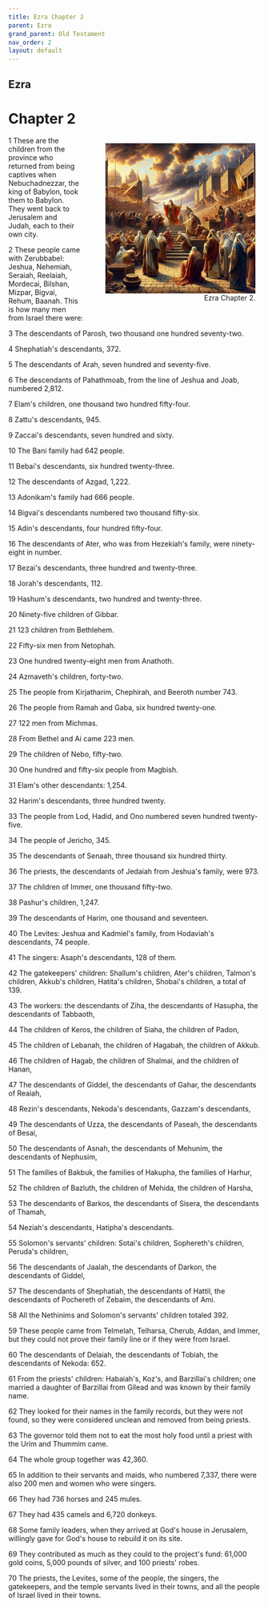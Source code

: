 ```yaml
---
title: Ezra Chapter 2
parent: Ezra
grand_parent: Old Testament
nav_order: 2
layout: default
---
```


## Ezra

# Chapter 2

<figure style="float: right; margin-right: 10px;">
    <img src="/assets/Image/Ezra/500/2.jpg" alt="Ezra Chapter 2" style="width: 300px; height: 300px; float: right;padding-left: 10px;"/>
    <figcaption style="clear: both;text-align: right;">Ezra Chapter 2.</figcaption>
</figure>
1 These are the children from the province who returned from being captives when Nebuchadnezzar, the king of Babylon, took them to Babylon. They went back to Jerusalem and Judah, each to their own city.

2 These people came with Zerubbabel: Jeshua, Nehemiah, Seraiah, Reelaiah, Mordecai, Bilshan, Mizpar, Bigvai, Rehum, Baanah. This is how many men from Israel there were:

3 The descendants of Parosh, two thousand one hundred seventy-two.

4 Shephatiah's descendants, 372.

5 The descendants of Arah, seven hundred and seventy-five.

6 The descendants of Pahathmoab, from the line of Jeshua and Joab, numbered 2,812.

7 Elam's children, one thousand two hundred fifty-four.

8 Zattu's descendants, 945.

9 Zaccai's descendants, seven hundred and sixty.

10 The Bani family had 642 people.

11 Bebai's descendants, six hundred twenty-three.

12 The descendants of Azgad, 1,222.

13 Adonikam's family had 666 people.

14 Bigvai's descendants numbered two thousand fifty-six.

15 Adin's descendants, four hundred fifty-four.

16 The descendants of Ater, who was from Hezekiah's family, were ninety-eight in number.

17 Bezai's descendants, three hundred and twenty-three.

18 Jorah's descendants, 112.

19 Hashum's descendants, two hundred and twenty-three.

20 Ninety-five children of Gibbar.

21 123 children from Bethlehem.

22 Fifty-six men from Netophah.

23 One hundred twenty-eight men from Anathoth.

24 Azmaveth's children, forty-two.

25 The people from Kirjatharim, Chephirah, and Beeroth number 743.

26 The people from Ramah and Gaba, six hundred twenty-one.

27 122 men from Michmas.

28 From Bethel and Ai came 223 men.

29 The children of Nebo, fifty-two.

30 One hundred and fifty-six people from Magbish.

31 Elam's other descendants: 1,254.

32 Harim's descendants, three hundred twenty.

33 The people from Lod, Hadid, and Ono numbered seven hundred twenty-five.

34 The people of Jericho, 345.

35 The descendants of Senaah, three thousand six hundred thirty.

36 The priests, the descendants of Jedaiah from Jeshua's family, were 973.

37 The children of Immer, one thousand fifty-two.

38 Pashur's children, 1,247.

39 The descendants of Harim, one thousand and seventeen.

40 The Levites: Jeshua and Kadmiel's family, from Hodaviah's descendants, 74 people.

41 The singers: Asaph's descendants, 128 of them.

42 The gatekeepers' children: Shallum's children, Ater's children, Talmon's children, Akkub's children, Hatita's children, Shobai's children, a total of 139.

43 The workers: the descendants of Ziha, the descendants of Hasupha, the descendants of Tabbaoth,

44 The children of Keros, the children of Siaha, the children of Padon,

45 The children of Lebanah, the children of Hagabah, the children of Akkub.

46 The children of Hagab, the children of Shalmai, and the children of Hanan,

47 The descendants of Giddel, the descendants of Gahar, the descendants of Reaiah,

48 Rezin's descendants, Nekoda's descendants, Gazzam's descendants,

49 The descendants of Uzza, the descendants of Paseah, the descendants of Besai,

50 The descendants of Asnah, the descendants of Mehunim, the descendants of Nephusim,

51 The families of Bakbuk, the families of Hakupha, the families of Harhur,

52 The children of Bazluth, the children of Mehida, the children of Harsha,

53 The descendants of Barkos, the descendants of Sisera, the descendants of Thamah,

54 Neziah's descendants, Hatipha's descendants.

55 Solomon's servants' children: Sotai's children, Sophereth's children, Peruda's children,

56 The descendants of Jaalah, the descendants of Darkon, the descendants of Giddel,

57 The descendants of Shephatiah, the descendants of Hattil, the descendants of Pochereth of Zebaim, the descendants of Ami.

58 All the Nethinims and Solomon's servants' children totaled 392.

59 These people came from Telmelah, Telharsa, Cherub, Addan, and Immer, but they could not prove their family line or if they were from Israel.

60 The descendants of Delaiah, the descendants of Tobiah, the descendants of Nekoda: 652.

61 From the priests' children: Habaiah's, Koz's, and Barzillai's children; one married a daughter of Barzillai from Gilead and was known by their family name.

62 They looked for their names in the family records, but they were not found, so they were considered unclean and removed from being priests.

63 The governor told them not to eat the most holy food until a priest with the Urim and Thummim came.

64 The whole group together was 42,360.

65 In addition to their servants and maids, who numbered 7,337, there were also 200 men and women who were singers.

66 They had 736 horses and 245 mules.

67 They had 435 camels and 6,720 donkeys.

68 Some family leaders, when they arrived at God's house in Jerusalem, willingly gave for God's house to rebuild it on its site.

69 They contributed as much as they could to the project's fund: 61,000 gold coins, 5,000 pounds of silver, and 100 priests' robes.

70 The priests, the Levites, some of the people, the singers, the gatekeepers, and the temple servants lived in their towns, and all the people of Israel lived in their towns.


